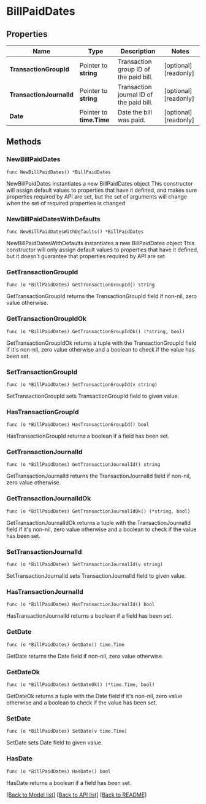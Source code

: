 # BillPaidDates

## Properties

Name | Type | Description | Notes
------------ | ------------- | ------------- | -------------
**TransactionGroupId** | Pointer to **string** | Transaction group ID of the paid bill. | [optional] [readonly] 
**TransactionJournalId** | Pointer to **string** | Transaction journal ID of the paid bill. | [optional] [readonly] 
**Date** | Pointer to **time.Time** | Date the bill was paid. | [optional] [readonly] 

## Methods

### NewBillPaidDates

`func NewBillPaidDates() *BillPaidDates`

NewBillPaidDates instantiates a new BillPaidDates object
This constructor will assign default values to properties that have it defined,
and makes sure properties required by API are set, but the set of arguments
will change when the set of required properties is changed

### NewBillPaidDatesWithDefaults

`func NewBillPaidDatesWithDefaults() *BillPaidDates`

NewBillPaidDatesWithDefaults instantiates a new BillPaidDates object
This constructor will only assign default values to properties that have it defined,
but it doesn't guarantee that properties required by API are set

### GetTransactionGroupId

`func (o *BillPaidDates) GetTransactionGroupId() string`

GetTransactionGroupId returns the TransactionGroupId field if non-nil, zero value otherwise.

### GetTransactionGroupIdOk

`func (o *BillPaidDates) GetTransactionGroupIdOk() (*string, bool)`

GetTransactionGroupIdOk returns a tuple with the TransactionGroupId field if it's non-nil, zero value otherwise
and a boolean to check if the value has been set.

### SetTransactionGroupId

`func (o *BillPaidDates) SetTransactionGroupId(v string)`

SetTransactionGroupId sets TransactionGroupId field to given value.

### HasTransactionGroupId

`func (o *BillPaidDates) HasTransactionGroupId() bool`

HasTransactionGroupId returns a boolean if a field has been set.

### GetTransactionJournalId

`func (o *BillPaidDates) GetTransactionJournalId() string`

GetTransactionJournalId returns the TransactionJournalId field if non-nil, zero value otherwise.

### GetTransactionJournalIdOk

`func (o *BillPaidDates) GetTransactionJournalIdOk() (*string, bool)`

GetTransactionJournalIdOk returns a tuple with the TransactionJournalId field if it's non-nil, zero value otherwise
and a boolean to check if the value has been set.

### SetTransactionJournalId

`func (o *BillPaidDates) SetTransactionJournalId(v string)`

SetTransactionJournalId sets TransactionJournalId field to given value.

### HasTransactionJournalId

`func (o *BillPaidDates) HasTransactionJournalId() bool`

HasTransactionJournalId returns a boolean if a field has been set.

### GetDate

`func (o *BillPaidDates) GetDate() time.Time`

GetDate returns the Date field if non-nil, zero value otherwise.

### GetDateOk

`func (o *BillPaidDates) GetDateOk() (*time.Time, bool)`

GetDateOk returns a tuple with the Date field if it's non-nil, zero value otherwise
and a boolean to check if the value has been set.

### SetDate

`func (o *BillPaidDates) SetDate(v time.Time)`

SetDate sets Date field to given value.

### HasDate

`func (o *BillPaidDates) HasDate() bool`

HasDate returns a boolean if a field has been set.


[[Back to Model list]](../README.md#documentation-for-models) [[Back to API list]](../README.md#documentation-for-api-endpoints) [[Back to README]](../README.md)


